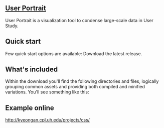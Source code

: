 ## <a href="http://kyeongan.cpl.uh.edu/projects/css/">User Portrait</a>
User Portrait is a visualization tool to condense large-scale data in User Study.

## Quick start
Few quick start options are available:
Download the latest release.

## What's included
Within the download you'll find the following directories and files, logically grouping common assets and providing both compiled and minified variations. You'll see something like this:


## Example online
http://kyeongan.cpl.uh.edu/projects/css/
